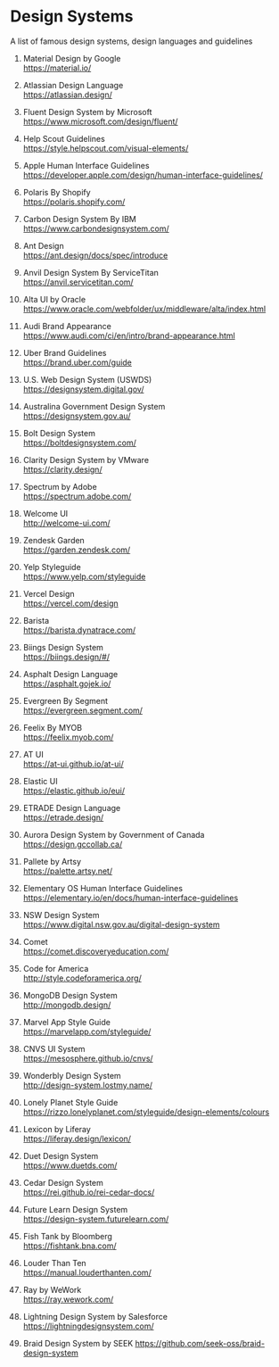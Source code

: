 # Design Systems
A list of famous design systems, design languages and guidelines


1. Material Design by Google  
https://material.io/

2. Atlassian Design Language  
https://atlassian.design/ 

3. Fluent Design System by Microsoft  
https://www.microsoft.com/design/fluent/

4. Help Scout Guidelines  
https://style.helpscout.com/visual-elements/

5. Apple Human Interface Guidelines  
https://developer.apple.com/design/human-interface-guidelines/

6. Polaris By Shopify  
https://polaris.shopify.com/

7. Carbon Design System By IBM  
https://www.carbondesignsystem.com/

8. Ant Design  
https://ant.design/docs/spec/introduce

9. Anvil Design System By ServiceTitan  
https://anvil.servicetitan.com/

10. Alta UI by Oracle  
https://www.oracle.com/webfolder/ux/middleware/alta/index.html

11. Audi Brand Appearance  
https://www.audi.com/ci/en/intro/brand-appearance.html

12. Uber Brand Guidelines  
https://brand.uber.com/guide

13. U.S. Web Design System (USWDS)  
https://designsystem.digital.gov/

14. Australina Government Design System  
https://designsystem.gov.au/

15. Bolt Design System  
https://boltdesignsystem.com/

16. Clarity Design System by VMware  
https://clarity.design/

17. Spectrum by Adobe  
https://spectrum.adobe.com/

18. Welcome UI  
http://welcome-ui.com/

19. Zendesk Garden  
https://garden.zendesk.com/

20. Yelp Styleguide  
https://www.yelp.com/styleguide

21. Vercel Design  
https://vercel.com/design

22. Barista  
https://barista.dynatrace.com/

23. Biings Design System  
https://biings.design/#/

24. Asphalt Design Language  
https://asphalt.gojek.io/

25. Evergreen By Segment  
https://evergreen.segment.com/

26. Feelix By MYOB  
https://feelix.myob.com/

27. AT UI  
https://at-ui.github.io/at-ui/

28. Elastic UI  
https://elastic.github.io/eui/

29. ETRADE Design Language  
https://etrade.design/

30. Aurora Design System by Government of Canada  
https://design.gccollab.ca/

31. Pallete by Artsy  
https://palette.artsy.net/

32. Elementary OS Human Interface Guidelines  
https://elementary.io/en/docs/human-interface-guidelines

33. NSW Design System  
https://www.digital.nsw.gov.au/digital-design-system

34. Comet  
https://comet.discoveryeducation.com/

35. Code for America  
http://style.codeforamerica.org/

36. MongoDB Design System  
http://mongodb.design/

37. Marvel App Style Guide  
https://marvelapp.com/styleguide/

38. CNVS UI System  
https://mesosphere.github.io/cnvs/

39. Wonderbly Design System  
http://design-system.lostmy.name/

40. Lonely Planet Style Guide  
https://rizzo.lonelyplanet.com/styleguide/design-elements/colours

41. Lexicon by Liferay  
https://liferay.design/lexicon/

42. Duet Design System  
https://www.duetds.com/

43. Cedar Design System  
https://rei.github.io/rei-cedar-docs/

44. Future Learn Design System  
https://design-system.futurelearn.com/

45. Fish Tank by Bloomberg  
https://fishtank.bna.com/

46. Louder Than Ten  
https://manual.louderthanten.com/

47. Ray by WeWork  
https://ray.wework.com/

48. Lightning Design System by Salesforce
https://lightningdesignsystem.com/

49. Braid Design System by SEEK
https://github.com/seek-oss/braid-design-system

